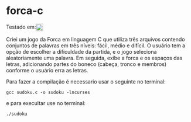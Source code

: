 # forca-c

<p style="display: flex;aling-itens: center">Testado em:   
<img src="https://img.shields.io/badge/Linux-FCC624?style=for-the-badge&logo=linux&logoColor=black" height="20px"></p>

Criei um jogo da Forca em linguagem C que utiliza três arquivos contendo conjuntos de palavras em três níveis: fácil, médio e difícil. O usuário tem a opção de escolher a dificuldade da partida, e o jogo seleciona aleatoriamente uma palavra. Em seguida, exibe a forca e os espaços das letras, adicionando partes do boneco (cabeça, tronco e membros) conforme o usuário erra as letras.

Para fazer a compilação é necessario usar o seguinte no terminal:

`gcc sudoku.c -o sudoku -lncurses`

e para execultar use no terminal:

`./sudoku`
